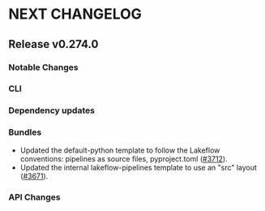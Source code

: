 # NEXT CHANGELOG

## Release v0.274.0

### Notable Changes

### CLI

### Dependency updates

### Bundles
* Updated the default-python template to follow the Lakeflow conventions: pipelines as source files, pyproject.toml ([#3712](https://github.com/databricks/cli/pull/3712)).
* Updated the internal lakeflow-pipelines template to use an "src" layout ([#3671](https://github.com/databricks/cli/pull/3671)).

### API Changes

